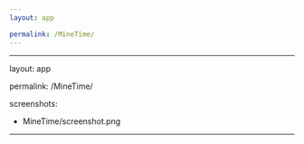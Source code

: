 ```yaml
---
layout: app

permalink: /MineTime/
---
```

---
layout: app

permalink: /MineTime/

screenshots:
  - MineTime/screenshot.png
---
